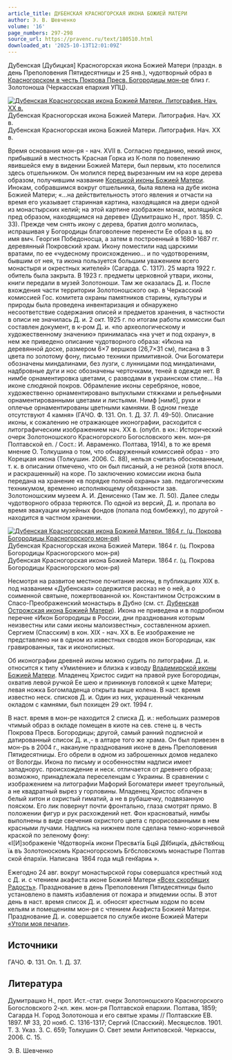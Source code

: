 ```yaml
---
article_title: ДУБЕНСКАЯ КРАСНОГОРСКАЯ ИКОНА БОЖИЕЙ МАТЕРИ
author: Э. В. Шевченко
volume: '16'
page_numbers: 297-298
source_url: https://pravenc.ru/text/180510.html
downloaded_at: '2025-10-13T12:01:09Z'
---
```


Ду́бенская [Дубицкая] Красногорская икона Божией Матери (праздн. в день Преполовения Пятидесятницы и 25 янв.), чудотворный образ в [Красногорском в честь Покрова Пресв. Богородицы мон-ре](<https://pravenc.ru/text/Красногорском в честь Покрова Пресв  Богородицы мон-ре.html>) близ г. Золотоноша (Черкасская епархия УПЦ).

[![Дубенская Красногорская икона Божией Матери. Литография. Нач. XX в.](https://pravenc.ru/data/913/486/1234/i200.jpg "Кликните для увеличения картинки")](https://pravenc.ru/data/913/486/1234/i400.jpg)Дубенская Красногорская икона Божией Матери. Литография. Нач. XX в.  
Дубенская Красногорская икона Божией Матери. Литография. Нач. XX в.

Время основания мон-ря - нач. XVII в. Согласно преданию, некий инок, прибывший в местность Красная Горка из К-поля по повелению явившейся ему в видении Божией Матери, был первым, кто поселился здесь отшельником. Он молился перед вырезанным им на коре дерева образом, получившим название [Корецкой иконы Божией Матери](<https://pravenc.ru/text/Корецкой иконы Божией Матери.html>). Инокам, собравшимся вокруг отшельника, была явлена на дубе икона Божией Матери; «…на действительность этого явления и отчасти на время его указывает старинная картина, находящаяся на двери одной из монастырских келий; на этой картине изображен монах, молящийся пред образом, находящимся на дереве» (Думитрашко Н., прот. 1859. С. 33). Прежде чем снять икону с дерева, братия долго молилась, испрашивая у Богородицы благоволение перенести Ее образ в ц. во имя вмч. Георгия Победоносца, а затем в построенный в 1680-1687 гг. деревянный Покровский храм. Икону поместили над царскими вратами, по ее «чудесному происхождению… и по чудотворениям, бывшим от нея, та икона пользуется большим уважением всего монастыря и окрестных жителей» (Сагарда. С. 1317). 25 марта 1922 г. обитель была закрыта. В 1923 г. предметы церковной утвари, иконы, книги передали в музей Золотоноши. Там же оказалась Д. и. После вхождения части территории Золотоношского окр. в Черкасский комиссией Гос. комитета охраны памятников старины, культуры и природы была проведена инвентаризация и обнаружено несоответствие содержания описей и предметов хранения, в частности в описи не значилась Д. и. 2 окт. 1925 г. по итогам работы комиссии был составлен документ, в к-ром Д. и. «по археологическому и художественному значению» принималась «на учет и под охрану», в нем же приведено описание чудотворного образа: «Икона на деревянной доске, размером 6×7 вершков (26,7×31 см), писана в 3 цвета по золотому фону, письмо техники примитивной. Очи Богоматери обозначены миндалинами, без лузги, с лунницами под миндалинами, надбровные дуги и нос обозначены черточками, теней в одежде нет. В нимбе орнаментировка цветами, с разводами в украинском стиле… На иконе слюдяной покров. Обрамление иконы серебряное, новое, художественно орнаментировано выпуклыми стяжками и рельефными орнаментированными цветами и листьями. Нимф [нимб], руки и оплечье орнаментированы цветными камнями. В одном гнезде отсутствуют 4 камня» (ГАЧО. Ф. 131. Оп. 1. Д. 37. Л. 49-50). Описание иконы, к сожалению не отражающее иконографии, расходится с литографическим изображением нач. XX в. (опубл. в кн.: Исторический очерк Золотоношского Красногорского Богословского жен. мон-ря Полтавской еп. / Сост.: И. Авраменко. Полтава, 1914), в то же время мнение О. Толкушина о том, что обнаруженный комиссией образ - это Корецкая икона (Толкушин. 2006. С. 88), нельзя считать обоснованным, т. к. в описании отмечено, что он был писаный, а не резной (хотя впосл. и раскрашенный) на коре. По заключению комиссии икона была передана на хранение «в порядке полной охраны» зав. педагогическим техникумом, временно исполняющему обязанности зав. Золотоношским музеем А. И. Денисенко (Там же. Л. 50). Далее следы чудотворного образа теряются. По одной из версий, Д. и. пропала во время эвакуации музейных фондов (попала под бомбежку), по другой - находится в частном хранении.

[![Дубенская Красногорская икона Божией Матери. 1864 г. (ц. Покрова Богородицы Красногорского мон-ря)](https://pravenc.ru/data/002/487/1234/i200.jpg "Кликните для увеличения картинки")](https://pravenc.ru/data/002/487/1234/i400.jpg)Дубенская Красногорская икона Божией Матери. 1864 г. (ц. Покрова Богородицы Красногорского мон-ря)  
Дубенская Красногорская икона Божией Матери. 1864 г. (ц. Покрова Богородицы Красногорского мон-ря)

Несмотря на развитое местное почитание иконы, в публикациях XIX в. под названием «Дубенская» содержится рассказ не о ней, а о соименной святыне, пожертвованной кн. Константином Острожским в Спасо-Преображенский монастырь в Дубно (см. ст. [Дубенская Острожская икона Божией Матери](<https://pravenc.ru/text/Дубенская Острожская икона Божией Матери.html>)). Икона не приведена и в подробном перечне «Икон Богородицы в России, дни празднования которым неизвестны или сами иконы малоизвестны», составленном архиеп. Сергием (Спасским) в кон. XIX - нач. XX в. Ее изображение не представлено ни в одном из известных сводов икон Богородицы, как гравированных, так и иконописных.

Об иконографии древней иконы можно судить по литографии. Д. и. относится к типу «Умиление» и близка к изводу [Владимирской иконы Божией Матери](<https://pravenc.ru/text/Владимирской иконы Божией Матери.html>). Младенец Христос сидит на правой руке Богородицы, охватив левой ручкой Ее шею и приникнув головкой к щеке Матери; левая ножка Богомладенца открыта выше колена. В наст. время известно неск. списков Д. и. Один из них, украшенный чеканным окладом с камнями, был похищен 29 окт. 1994 г.

В наст. время в мон-ре находится 2 списка Д. и.: небольших размеров чтимый образ в окладе помещен в киоте на сев. стене ц. в честь Покрова Пресв. Богородицы; другой, самый ранний подписной и датированный список Д. и.,- в алтаре того же храма. Он был привезен в мон-рь в 2004 г., накануне празднования иконе в день Преполовения Пятидесятницы. Его обрели в одном из заброшенных домов недалеко от Вологды. Икона по письму и особенностям надписи имеет западнорус. происхождение и неск. отличается от древнего образа; возможно, принадлежала переселенцам с Украины. В сравнении с изображением на литографии Мафорий Богоматери имеет треугольный, а не квадратный вырез у горловины. Младенец Христос облачен в белый хитон и охристый гиматий, а не в рубашечку, подвязанную пояском. Его лик повернут почти фронтально, глаза смотрят прямо. В положении фигур и рук расхождений нет. Фон красноватый, нимбы выполнены в виде свечения охристого цвета с прорисованными в нем красными лучами. Надпись на нижнем поле сделана темно-коричневой краской по зеленому фону: «<span class="cu">I[И]зображенiе</span> <span class="cu">Чꙋдотворнїѧ</span> <span class="cu">икони</span> <span class="cu">Пресвѧтїѧ</span> <span class="cu">Бцы҃</span> <span class="cu">Дꙋбицкїѧ,</span> <span class="cu">дѣйствꙋющїѧ</span> <span class="cu">въ</span> <span class="cu">Золотоноскомъ</span> <span class="cu">Красногорскомъ</span> <span class="cu">Бго҃словскомъ</span> <span class="cu">монастыре</span> <span class="cu">Полтавской</span> <span class="cu">е҆пархїи.</span> <span class="cu">Написана</span>  1864 <span class="cu">года</span> <span class="cu">мца҃</span> <span class="cu">генꙋариѧ</span> ».

Ежегодно 24 авг. вокруг монастырской горы совершался крестный ход с Д. и. с чтением акафиста иконе Божией Матери [«Всех скорбящих Радость»](<https://pravenc.ru/text/ Всех скорбящих Радость .html>). Празднование в день Преполовения Пятидесятницы было установлено в память избавления от пожара и эпидемии оспы. В этот день в наст. время список Д. и. обносят крестным ходом по всем кельям и помещениям мон-ря с чтением Акафиста Божией Матери. Празднование Д. и. совершается по службе иконе Божией Матери [«Утоли моя печали»](<https://pravenc.ru/text/ Утоли моя печали .html>).

## Источники

ГАЧО. Ф. 131. Оп. 1. Д. 37.

## Литература

Думитрашко Н., прот. Ист.-стат. очерк Золотоношского Красногорского Богословского 2-кл. жен. мон-ря Полтавской епархии. Полтава, 1859; Сагарда Н. Город Золотоноша и его святые храмы // Полтавские ЕВ. 1897. № 33, 20 нояб. С. 1316-1317; Сергий (Спасский). Месяцеслов. 1901. Т. 3. Указ. 3. С. 659; Толкушин О. Свет земли Антиповской. Черкассы, 2006. С. 15.

Э. В. Шевченко
